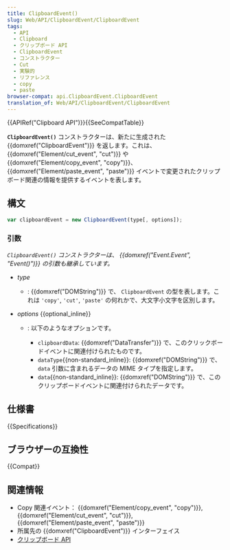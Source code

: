```yaml
---
title: ClipboardEvent()
slug: Web/API/ClipboardEvent/ClipboardEvent
tags:
  - API
  - Clipboard
  - クリップボード API
  - ClipboardEvent
  - コンストラクター
  - Cut
  - 実験的
  - リファレンス
  - copy
  - paste
browser-compat: api.ClipboardEvent.ClipboardEvent
translation_of: Web/API/ClipboardEvent/ClipboardEvent
---
```

{{APIRef("Clipboard API")}}{{SeeCompatTable}}

**`ClipboardEvent()`** コンストラクターは、新たに生成された {{domxref("ClipboardEvent")}} を返します。これは、{{domxref("Element/cut_event", "cut")}} や {{domxref("Element/copy_event", "copy")}}、{{domxref("Element/paste_event", "paste")}} イベントで変更されたクリップボード関連の情報を提供するイベントを表します。

## 構文

```js
var clipboardEvent = new ClipboardEvent(type[, options]);
```

### 引数

_`ClipboardEvent()` コンストラクターは、 {{domxref("Event.Event", "Event()")}} の引数も継承しています。_

- _type_
  - : {{domxref("DOMString")}} で、 `ClipboardEvent` の型を表します。これは `'copy'`, `'cut'`, `'paste'` の何れかで、大文字小文字を区別します。
- *options* {{optional_inline}}

  - : 以下のようなオプションです。

    - `clipboardData`: {{domxref("DataTransfer")}} で、このクリックボードイベントに関連付けられたものです。
    - `dataType`{{non-standard_inline}}: {{domxref("DOMString")}} で、 `data` 引数に含まれるデータの MIME タイプを指定します。
    - `data`{{non-standard_inline}}: {{domxref("DOMString")}} で、このクリップボードイベントに関連付けられたデータです。

## 仕様書

{{Specifications}}

## ブラウザーの互換性

{{Compat}}

## 関連情報

- Copy 関連イベント： {{domxref("Element/copy_event", "copy")}}, {{domxref("Element/cut_event", "cut")}}, {{domxref("Element/paste_event", "paste")}}
- 所属先の {{domxref("ClipboardEvent")}} インターフェイス
- [クリップボード API](/ja/docs/Web/API/Clipboard_API)
